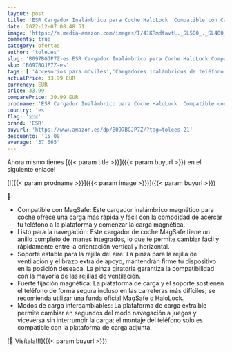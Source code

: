 ```yaml
---
layout: post
title: 'ESR Cargador Inalámbrico para Coche HaloLock  Compatible con Carga MagSafe  2 Modos de Carga  Plataforma de Carga Desmontable  para iiPhone 14/14 Plus/14 Pro/14 Pro MAX y Serie iPhone 13/12'
date: 2022-12-07 08:48:51
image: 'https://m.media-amazon.com/images/I/41KRmdtavtL._SL500_._SL400_.jpg'
comments: true
category: ofertas
author: 'tole.es'
slug: 'B097BGJP7Z-es ESR Cargador Inalámbrico para Coche HaloLock Compatible...'
sku: 'B097BGJP7Z-es'
tags: [ 'Accesorios para móviles','Cargadores inalámbricos de teléfono móviles para coches','Cargadores para móviles','Comunicación móvil y accesorios','Electrónica','esr','iphone','🇪🇸', ]
actualPrice: 33.99 EUR
currency: EUR
price: 33.99
comparePrice: 39.99 EUR
prodname: 'ESR Cargador Inalámbrico para Coche HaloLock  Compatible con Carga MagSafe  2 Modos de Carga  Plataforma de Carga Desmontable  para iiPhone 14/14 Plus/14 Pro/14 Pro MAX y Serie iPhone 13/12'
country: 'es'
flag: '🇪🇸'
brand: 'ESR'
buyurl: 'https://www.amazon.es/dp/B097BGJP7Z/?tag=tolees-21'
descuento: '15.00'
average: '37.665'
---
```


Ahora mismo tienes [{{< param title >}}]({{< param buyurl >}}) en el siguiente enlace!

[![{{< param prodname >}}]({{< param image >}})]({{< param buyurl >}})

🔎:

- Compatible con MagSafe: Este cargador inalámbrico magnético para coche ofrece una carga más rápida y fácil con la comodidad de acercar tu teléfono a la plataforma y comenzar la carga magnética.
- Listo para la navegación: Este cargador de coche MagSafe tiene un anillo completo de imanes integrados, lo que te permite cambiar fácil y rápidamente entre la orientación vertical y horizontal.
- Soporte estable para la rejilla del aire: La pinza para la rejilla de ventilación y el brazo extra de apoyo, mantendrán firme tu dispositivo en la posición deseada. La pinza giratoria garantiza la compatibilidad con la mayoría de las rejillas de ventilación.
- Fuerte fijación magnética: La plataforma de carga y el soporte sostienen el teléfono de forma segura incluso en las carreteras más difíciles; se recomienda utilizar una funda oficial MagSafe o HaloLock.
- Modos de carga intercambiables: La plataforma de carga extraíble permite cambiar en segundos del modo navegación a juegos y viceversa sin interrumpir la carga; el montaje del teléfono solo es compatible con la plataforma de carga adjunta.

[🛒 Visítala!!!]({{< param buyurl >}})
